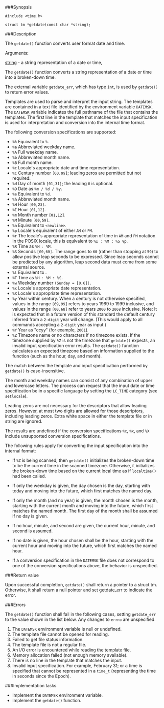###Synopsis

`#include <time.h>`

`struct tm *getdate(const char *string); `

###Description

The `getdate()` function converts user format date and time.

Arguments:

<u>string</u> - a string representation of a date or time,

The `getdate()` function converts a string representation of a date or time into a broken-down time.

The external variable `getdate_err`, which has type `int`, is used by `getdate()` to return error values. 

Templates are used to parse and interpret the input string. The templates are contained in a text file identified by the environment variable `DATEMSK`. The `DATEMSK` variable indicates the full pathname of the file that contains the templates. The first line in the template that matches the input specification is used for interpretation and conversion into the internal time format.

The following conversion specifications are supported:

 * `%%`  Equivalent to `%`.
 * `%a`  Abbreviated weekday name.
 * `%A`  Full weekday name.
 * `%b`  Abbreviated month name.
 * `%B`  Full month name.
 * `%c`  Locale's appropriate date and time representation.
 * `%C`  Century number `[00,99]`; leading zeros are permitted but not required.
 * `%d`  Day of month `[01,31]`; the leading `0` is optional.
 * `%D`  Date as `%m / %d / %y`.
 * `%e`  Equivalent to `%d`.
 * `%h`  Abbreviated month name.
 * `%H`  Hour `[00,23]`.
 * `%I`  Hour `[01,12]`.
 * `%m`  Month number `[01,12]`.
 * `%M`  Minute `[00,59]`.
 * `%n`  Equivalent to `<newline>`.
 * `%p`  Locale's equivalent of either `AM` or `PM`.
 * `%r`  The locale's appropriate representation of time in `AM` and `PM` notation. In the POSIX locale, this is equivalent to `%I : %M : %S %p`.
 * `%R`  Time as `%H : %M`.
 * `%S`  Seconds `[00,60]`. The range goes to `60` (rather than stopping at `59`) to allow positive leap seconds to be expressed. Since leap seconds cannot be predicted by any algorithm, leap second data must come from some external source.
 * `%t`  Equivalent to <tab>.
 * `%T`  Time as `%H : %M : %S`.
 * `%w`  Weekday number `(Sunday = [0,6])`.
 * `%x`  Locale's appropriate date representation.
 * `%X`  Locale's appropriate time representation.
 * `%y`  Year within century. When a century is not otherwise specified, values in the range `[69,99]` refers to years 1969 to 1999 inclusive, and values in the range `[00,68]` refer to years `2000` to `2068` inclusive.
         Note: It is expected that in a future version of this standard the default century inferred from a `2-digit` year will change. (This would apply to all commands accepting a `2-digit` year as input.)
 * `%Y`  Year as "ccyy" (for example, `2001`).
 * `%Z`  Timezone name or no characters if no timezone exists. If the timezone supplied by `%Z` is not the timezone that `getdate()` expects, an invalid input specification error results. The `getdate()` function calculates an expected timezone based on information supplied to the function (such as the hour, day, and month).

The match between the template and input specification performed by `getdate()` is case-insensitive.

The month and weekday names can consist of any combination of upper and lowercase letters. The process can request that the input date or time specification be in a specific language by setting the `LC_TIME` category (see `setlocale`).

Leading zeros are not necessary for the descriptors that allow leading zeros. However, at most two digits are allowed for those descriptors, including leading zeros. Extra white space in either the template file or in string are ignored.

The results are undefined if the conversion specifications `%c`, `%x`, and `%X` include unsupported conversion specifications.

The following rules apply for converting the input specification into the internal format:

 * If `%Z` is being scanned, then `getdate()` initializes the broken-down time to be the current time in the scanned timezone. Otherwise, it initializes the broken-down time based on the current local time as if `localtime()` had been called.

 * If only the weekday is given, the day chosen is the day, starting with today and moving into the future, which first matches the named day.

 * If only the month (and no year) is given, the month chosen is the month, starting with the current month and moving into the future, which first matches the named month. The first day of the month shall be assumed if no day is given.

 * If no hour, minute, and second are given, the current hour, minute, and second is assumed.

 * If no date is given, the hour chosen shall be the hour, starting with the current hour and moving into the future, which first matches the named hour.

 * If a conversion specification in the `DATEMSK` file does not correspond to one of the conversion specifications above, the behavior is unspecified.

###Return value

Upon successful completion, `getdate()` shall return a pointer to a struct tm. Otherwise, it shall return a null pointer and set getdate_err to indicate the error.

###Errors

The `getdate()` function shall fail in the following cases, setting `getdate_err` to the value shown in the list below. Any changes to `errno` are unspecified.

1. The `DATEMSK` environment variable is null or undefined.
2. The template file cannot be opened for reading.
3. Failed to get file status information.
4. The template file is not a regular file.
5. An I/O error is encountered while reading the template file.
6. Memory allocation failed (not enough memory available).
7. There is no line in the template that matches the input.
8. Invalid input specification. For example, February 31; or a time is specified that cannot be represented in a `time_t` (representing the time in seconds since the Epoch).

###Implementation tasks

* Implement the `DATEMSK` environment variable.
* Implement the `getdate()` function.
